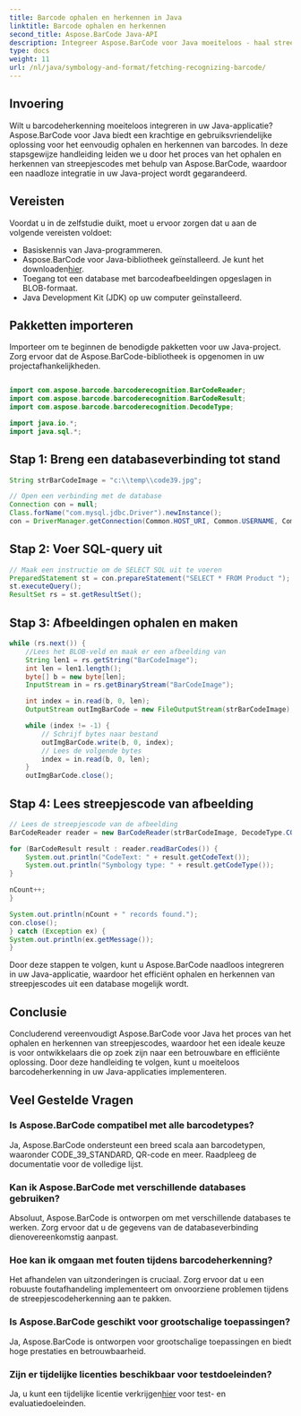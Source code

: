 ```yaml
---
title: Barcode ophalen en herkennen in Java
linktitle: Barcode ophalen en herkennen
second_title: Aspose.BarCode Java-API
description: Integreer Aspose.BarCode voor Java moeiteloos - haal streepjescodes op uit een database en herken deze. Download nu voor een naadloze ervaring met barcodeintegratie.
type: docs
weight: 11
url: /nl/java/symbology-and-format/fetching-recognizing-barcode/
---
```


## Invoering

Wilt u barcodeherkenning moeiteloos integreren in uw Java-applicatie? Aspose.BarCode voor Java biedt een krachtige en gebruiksvriendelijke oplossing voor het eenvoudig ophalen en herkennen van barcodes. In deze stapsgewijze handleiding leiden we u door het proces van het ophalen en herkennen van streepjescodes met behulp van Aspose.BarCode, waardoor een naadloze integratie in uw Java-project wordt gegarandeerd.

## Vereisten

Voordat u in de zelfstudie duikt, moet u ervoor zorgen dat u aan de volgende vereisten voldoet:

- Basiskennis van Java-programmeren.
-  Aspose.BarCode voor Java-bibliotheek geïnstalleerd. Je kunt het downloaden[hier](https://releases.aspose.com/barcode/java/).
- Toegang tot een database met barcodeafbeeldingen opgeslagen in BLOB-formaat.
- Java Development Kit (JDK) op uw computer geïnstalleerd.

## Pakketten importeren

Importeer om te beginnen de benodigde pakketten voor uw Java-project. Zorg ervoor dat de Aspose.BarCode-bibliotheek is opgenomen in uw projectafhankelijkheden.

```java

import com.aspose.barcode.barcoderecognition.BarCodeReader;
import com.aspose.barcode.barcoderecognition.BarCodeResult;
import com.aspose.barcode.barcoderecognition.DecodeType;

import java.io.*;
import java.sql.*;
```

## Stap 1: Breng een databaseverbinding tot stand

```java
String strBarCodeImage = "c:\\temp\\code39.jpg";

// Open een verbinding met de database
Connection con = null;
Class.forName("com.mysql.jdbc.Driver").newInstance();
con = DriverManager.getConnection(Common.HOST_URI, Common.USERNAME, Common.PASSWORD);
```

## Stap 2: Voer SQL-query uit

```java
// Maak een instructie om de SELECT SQL uit te voeren
PreparedStatement st = con.prepareStatement("SELECT * FROM Product ");
st.executeQuery();
ResultSet rs = st.getResultSet();
```

## Stap 3: Afbeeldingen ophalen en maken

```java
while (rs.next()) {
    //Lees het BLOB-veld en maak er een afbeelding van
    String len1 = rs.getString("BarCodeImage");
    int len = len1.length();
    byte[] b = new byte[len];
    InputStream in = rs.getBinaryStream("BarCodeImage");

    int index = in.read(b, 0, len);
    OutputStream outImgBarCode = new FileOutputStream(strBarCodeImage);

    while (index != -1) {
        // Schrijf bytes naar bestand
        outImgBarCode.write(b, 0, index);
        // Lees de volgende bytes
        index = in.read(b, 0, len);
    }
    outImgBarCode.close();
```

## Stap 4: Lees streepjescode van afbeelding

```java
// Lees de streepjescode van de afbeelding
BarCodeReader reader = new BarCodeReader(strBarCodeImage, DecodeType.CODE_39_STANDARD);

for (BarCodeResult result : reader.readBarCodes()) {
    System.out.println("CodeText: " + result.getCodeText());
    System.out.println("Symbology type: " + result.getCodeType());
}

nCount++;
}

System.out.println(nCount + " records found.");
con.close();
} catch (Exception ex) {
System.out.println(ex.getMessage());
}
```

Door deze stappen te volgen, kunt u Aspose.BarCode naadloos integreren in uw Java-applicatie, waardoor het efficiënt ophalen en herkennen van streepjescodes uit een database mogelijk wordt.

## Conclusie

Concluderend vereenvoudigt Aspose.BarCode voor Java het proces van het ophalen en herkennen van streepjescodes, waardoor het een ideale keuze is voor ontwikkelaars die op zoek zijn naar een betrouwbare en efficiënte oplossing. Door deze handleiding te volgen, kunt u moeiteloos barcodeherkenning in uw Java-applicaties implementeren.

## Veel Gestelde Vragen

### Is Aspose.BarCode compatibel met alle barcodetypes?
Ja, Aspose.BarCode ondersteunt een breed scala aan barcodetypen, waaronder CODE_39_STANDARD, QR-code en meer. Raadpleeg de documentatie voor de volledige lijst.

### Kan ik Aspose.BarCode met verschillende databases gebruiken?
Absoluut, Aspose.BarCode is ontworpen om met verschillende databases te werken. Zorg ervoor dat u de gegevens van de databaseverbinding dienovereenkomstig aanpast.

### Hoe kan ik omgaan met fouten tijdens barcodeherkenning?
Het afhandelen van uitzonderingen is cruciaal. Zorg ervoor dat u een robuuste foutafhandeling implementeert om onvoorziene problemen tijdens de streepjescodeherkenning aan te pakken.

### Is Aspose.BarCode geschikt voor grootschalige toepassingen?
Ja, Aspose.BarCode is ontworpen voor grootschalige toepassingen en biedt hoge prestaties en betrouwbaarheid.

### Zijn er tijdelijke licenties beschikbaar voor testdoeleinden?
 Ja, u kunt een tijdelijke licentie verkrijgen[hier](https://purchase.aspose.com/temporary-license/) voor test- en evaluatiedoeleinden.
